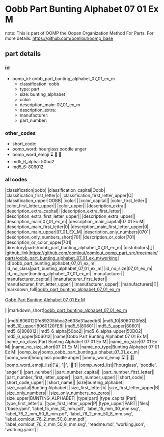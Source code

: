 # Oobb Part Bunting Alphabet 07 01 Ex M  

note: This is part of OOMP the Oopen Organization Method For Parts. For more details: https://github.com/oomlout/oomp_base

##  part details





### id
* oomp_id: oobb_part_bunting_alphabet_07_01_ex_m
  * classification: oobb
  * type: part
  * size: bunting_alphabet
  * color: 
  * description_main: 07_01_ex_m
  * description_extra: 
  * manufacturer: 
  * part_number: 

### other_codes
* short_code: 
* oomp_word: hourglass poodle anger
* oomp_word_emoji :hourglass: :poodle: :anger:
* md5_6_alpha: 50bo2
* md5_6: 806012

### all codes 
|classification|oobb|
|classification_capital|Oobb|
|classification_first_letter|o|
|classification_first_letter_upper|O|
|classification_upper|OOBB|
|color||
|color_capital||
|color_first_letter||
|color_first_letter_upper||
|color_upper||
|description_extra||
|description_extra_capital||
|description_extra_first_letter||
|description_extra_first_letter_upper||
|description_extra_upper||
|description_main|07_01_ex_m|
|description_main_capital|07 01 Ex M|
|description_main_first_letter|0|
|description_main_first_letter_upper|0|
|description_main_upper|07_01_EX_M|
|description_only_numbers|0701|
|description_only_numbers_short|701|
|description_or_color|701|
|description_or_color_upper|701|
|directory|parts/oobb_part_bunting_alphabet_07_01_ex_m|
|distributors|[]|
|github_link|https://github.com/oomlout/oomlout_oomp_part_src/tree/main/parts/oobb_part_bunting_alphabet_07_01_ex_m/working|
|id|oobb_part_bunting_alphabet_07_01_ex_m|
|id_no_class|part_bunting_alphabet_07_01_ex_m|
|id_no_size|07_01_ex_m|
|id_no_type|bunting_alphabet_07_01_ex_m|
|manufacturer||
|manufacturer_capital||
|manufacturer_first_letter||
|manufacturer_first_letter_upper||
|manufacturer_upper||
|manufacturers|[]|
|markdown_full|[oobb_part_bunting_alphabet_07_01_ex_m](https://github.com/oomlout/oomlout_oomp_part_src/tree/main/parts/oobb_part_bunting_alphabet_07_01_ex_m/working)<br>[](https://github.com/oomlout/oomlout_oomp_part_src/tree/main/parts/oobb_part_bunting_alphabet_07_01_ex_m/working)<br>[Oobb Part Bunting Alphabet 07 01 Ex M](https://github.com/oomlout/oomlout_oomp_part_src/tree/main/parts/oobb_part_bunting_alphabet_07_01_ex_m/working)<br><br>|
|markdown_short|[oobb_part_bunting_alphabet_07_01_ex_m](https://github.com/oomlout/oomlout_oomp_part_src/tree/main/parts/oobb_part_bunting_alphabet_07_01_ex_m/working)<br><br>|
|md5|8060120fe89205bbca2e638e31aaedb6|
|md5_10|8060120fe8|
|md5_10_upper|8060120FE8|
|md5_5|80601|
|md5_5_upper|80601|
|md5_6|806012|
|md5_6_alpha|50bo2|
|md5_6_alpha_upper|50BO2|
|md5_6_upper|806012|
|name|Oobb Part Bunting Alphabet 07 01 Ex M|
|name_no_class|Part Bunting Alphabet 07 01 Ex M|
|name_no_size|07 01 Ex M|
|name_no_size_short|07 01 Ex M|
|name_no_type|Bunting Alphabet 07 01 Ex M|
|oomp_key|oomp_oobb_part_bunting_alphabet_07_01_ex_m|
|oomp_word|hourglass poodle anger|
|oomp_word_emoji|:hourglass: :poodle: :anger:|
|oomp_word_emoji_list|[':hourglass:', ':poodle:', ':anger:']|
|oomp_word_list|['hourglass', 'poodle', 'anger']|
|part_number||
|part_number_capital||
|part_number_first_letter||
|part_number_first_letter_upper||
|part_number_upper||
|short_code||
|short_code_upper||
|short_name||
|size|bunting_alphabet|
|size_capital|Bunting Alphabet|
|size_first_letter|b|
|size_first_letter_upper|B|
|size_only_numbers||
|size_only_numbers_no_zeros||
|size_upper|BUNTING_ALPHABET|
|type|part|
|type_capital|Part|
|type_first_letter|p|
|type_first_letter_upper|P|
|type_upper|PART|
|files|['base.yaml', 'label_15_mm_30_mm.pdf', 'label_15_mm_30_mm.svg', 'label_76_2_mm_50_8_mm.pdf', 'label_76_2_mm_50_8_mm.svg', 'label_oomlout_76_2_mm_50_8_mm.pdf', 'label_oomlout_76_2_mm_50_8_mm.svg', 'readme.md', 'working.json', 'working.yaml']|
